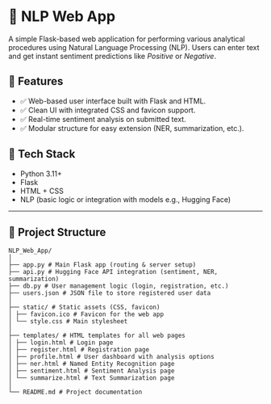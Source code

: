 # 🧠 NLP Web App

A simple Flask-based web application for performing various analytical procedures using Natural Language Processing (NLP). Users can enter text and get instant sentiment predictions like *Positive* or *Negative*.

## 🚀 Features

- ✅ Web-based user interface built with Flask and HTML.
- ✅ Clean UI with integrated CSS and favicon support.
- ✅ Real-time sentiment analysis on submitted text.
- ✅ Modular structure for easy extension (NER, summarization, etc.).

## 🧰 Tech Stack

- Python 3.11+
- Flask
- HTML + CSS
- NLP (basic logic or integration with models e.g., Hugging Face)

---

## 📁 Project Structure
```
NLP_Web_App/
│
├── app.py # Main Flask app (routing & server setup)
├── api.py # Hugging Face API integration (sentiment, NER, summarization)
├── db.py # User management logic (login, registration, etc.)
├── users.json # JSON file to store registered user data
│
├── static/ # Static assets (CSS, favicon)
│ ├── favicon.ico # Favicon for the web app
│ └── style.css # Main stylesheet
│
├── templates/ # HTML templates for all web pages
│ ├── login.html # Login page
│ ├── register.html # Registration page
│ ├── profile.html # User dashboard with analysis options
│ ├── ner.html # Named Entity Recognition page
│ ├── sentiment.html # Sentiment Analysis page
│ └── summarize.html # Text Summarization page
│
└── README.md # Project documentation
